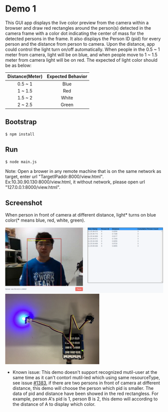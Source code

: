 # Demo 1

This GUI app displays the live color preview from the camera within a browser and draw red rectangles around the person(s) detected in the camera frame with a color dot indicating the center of mass for the detected persons in the frame. It also displays the Person ID (pid) for every person and the distance from person to camera. Upon the distance, app could control the light turn on/off automatically.
When people in the 0.5 ~ 1 meter from camera, light will be on blue, and when people move to 1 ~ 1.5 meter from camera light will be on red. The expected of light color should be as below:

| Distance(Meter) | Expected Behavior |
|:--------:|:------:|
| 0.5 ~ 1 | Blue |
| 1 ~ 1.5 | Red |
| 1.5 ~ 2 | White |
| 2 ~ 2.5 | Green |

## Bootstrap

```
$ npm install
```

## Run

```
$ node main.js
```

Note: Open a brower in any remote machine that is on the same network as target, enter url "TargetIPaddr:8000/view.html". Ex:10.30.90.130:8000/view.html, it without network, please open url "127.0.0.1:8000/view.html".

## Screenshot

When person in front of camera at different distance, light* turns on blue color(* means blue, red, white, green).

<img width="600" alt="Image" src="../doc/demo1/demo1_browser_ONE.png">
<img width="300" alt="Image" src="../doc/demo1/demo1_blue_ONE.png">

* Known issue: This demo doesn't support recognized mutil-user at the same time as it can't contorl mutil-led which using same resourceType, see issue [#1383](https://github.com/01org/zephyr.js/issues/1383), if there are two persons in front of camera at different distance, this demo will choose the person which pid is smaller. The data of pid and distance have been showed in the red rectangless. For example, person A's pid is 1, person B is 2, this demo will according to the distance of A to display which color. 